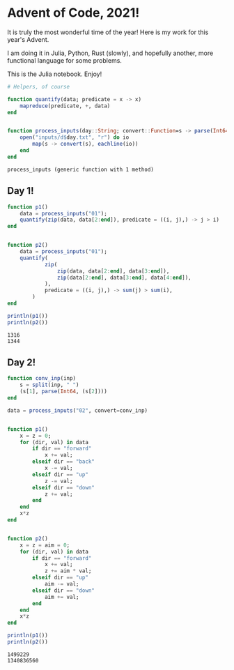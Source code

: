 # Advent of Code, 2021!

It is truly the most wonderful time of the year! Here is my work for this year's Advent.

I am doing it in Julia, Python, Rust (slowly), and hopefully another, more functional language for some problems.

This is the Julia notebook. Enjoy!


```julia
# Helpers, of course

function quantify(data; predicate = x -> x)
    mapreduce(predicate, +, data)
end


function process_inputs(day::String; convert::Function=s -> parse(Int64, s))
    open("inputs/d$day.txt", "r") do io
        map(s -> convert(s), eachline(io))
    end
end
```




    process_inputs (generic function with 1 method)



## Day 1!


```julia
function p1()
    data = process_inputs("01");
    quantify(zip(data, data[2:end]), predicate = ((i, j),) -> j > i)
end


function p2()
    data = process_inputs("01");
    quantify(
            zip(
                zip(data, data[2:end], data[3:end]),
                zip(data[2:end], data[3:end], data[4:end]),
            ),
            predicate = ((i, j),) -> sum(j) > sum(i),
        )
end

println(p1())
println(p2())
```

    1316
    1344


## Day 2!


```julia
function conv_inp(inp)
    s = split(inp, " ")
    (s[1], parse(Int64, (s[2])))
end

data = process_inputs("02", convert=conv_inp)


function p1()
    x = z = 0;
    for (dir, val) in data
        if dir == "forward"
            x += val;
        elseif dir == "back"
            x -= val;
        elseif dir == "up"
            z -= val;
        elseif dir == "down"
            z += val;
        end
    end
    x*z
end


function p2()
    x = z = aim = 0;
    for (dir, val) in data
        if dir == "forward"
            x += val;
            z += aim * val;
        elseif dir == "up"
            aim -= val;
        elseif dir == "down"
            aim += val;
        end
    end
    x*z
end

println(p1())
println(p2())
```

    1499229
    1340836560


